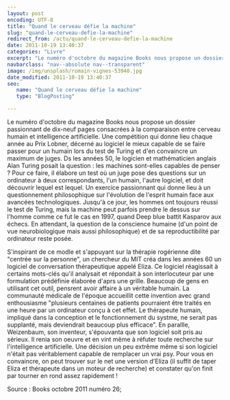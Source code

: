 ```yaml
---
layout: post
encoding: UTF-8
title: "Quand le cerveau défie la machine"
slug: "quand-le-cerveau-defie-la-machine"
redirect_from: /actu/quand-le-cerveau-defie-la-machine
date: 2011-10-19 13:40:37
categories: "Livre"
excerpt: "Le numéro d'octobre du magazine Books nous propose un dossier passionnant de dix-neuf pages consacrées à la comparaison entre cerveau humain et intelligence artificielle."
navbarclass: "nav--absolute nav--transparent"
image: /img/unsplash/romain-vignes-53940.jpg
date_modified: 2011-10-19 13:40:37
seo:
   name: "Quand le cerveau défie la machine"
   type: "BlogPosting"

---
```

Le numéro d'octobre du magazine Books nous propose un dossier passionnant de dix-neuf pages consacrées à la comparaison entre cerveau humain et intelligence artificielle.
Une compétition qui donne lieu chaque année au Prix Lobner, décerné au logiciel le mieux capable de se faire passer pour un humain lors du test de Turing et d'en convaincre un maximum de juges. Ds les années 50, le logicien et mathématicien anglais Alan Turing posait la question : les machines sont-elles capables de penser ? Pour ce faire, il élabore un test où un juge pose des questions sur un ordinateur à deux correspondants, l'un humain, l'autre logiciel, et doit découvrir lequel est lequel. Un exercice passionnant qui donne lieu à un questionnement philosophique sur l'évolution de l'esprit humain face aux avancées technologiques. Jusqu'à ce jour, les hommes ont toujours réussi le test de Turing, mais la machine peut parfois prendre le dessus sur l'homme comme ce fut le cas en 1997, quand Deep blue battit Kasparov aux échecs. En attendant, la question de la conscience humaine (d'un point de vue neurobiologique mais aussi philosophique) et de sa reproductibilité par ordinateur reste posée.  
  
S'inspirant de ce modle et s'appuyant sur la thérapie rogérienne dite "centrée sur la personne", un chercheur du MIT créa dans les années 60 un logiciel de conversation thérapeutique appelé Eliza. Ce logiciel réagissait à certains mots-clés qu'il analysait et répondait à son interlocuteur par une formulation prédéfinie élaborée d'aprs une grille. Beaucoup de gens en utilisant cet outil, pensrent avoir affaire à un véritable humain. La communauté médicale de l'époque accueillit cette invention avec grand enthousiasme "plusieurs centaines de patients pourraient être traités en une heure par un ordinateur conçu à cet effet. Le thérapeute humain, impliqué dans la conception et le fonctionnement du systme, ne serait pas supplanté, mais deviendrait beaucoup plus efficace". En parallle, Weizenbaum, son inventeur, s'épouvanta que son logiciel soit pris au sérieux. Il renia son oeuvre et en vint même à réfuter toute recherche sur l'intelligence artificielle. Une décision un peu extrême même si son logiciel n'était pas véritablement capable de remplacer un vrai psy. Pour vous en convaincre, on peut trouver sur le net une version d'Eliza (il suffit de taper Eliza et thérapeute dans un moteur de recherche) et constater qu'on finit par tourner en rond assez rapidement !  
  
Source : Books octobre 2011 numéro 26;